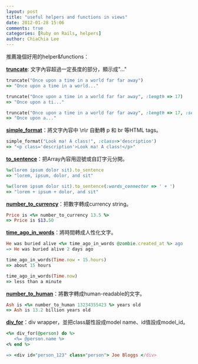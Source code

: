 ```yaml
---
layout: post
title: "useful helpers and functions in views"
date: 2012-01-28 15:06
comments: true
categories: [Ruby on Rails, helpers]
author: ChiaChia Lee
---
```


推薦幾個好用的helper&functions：

[**truncate**](http://apidock.com/rails/ActionView/Helpers/TextHelper/truncate): 文字內容超過一定長度的部分，顯示成"..."

```ruby
truncate("Once upon a time in a world far far away")
=> "Once upon a time in a world..."

truncate("Once upon a time in a world far far away", :length => 17)
=> "Once upon a ti..."

truncate("Once upon a time in a world far far away", :length => 17, :separator => ' ')
=> "Once upon a..."
```

<!-- more -->


[**simple_format**](http://apidock.com/rails/ActionView/Helpers/TextHelper/simple_format)：將文字內容中 \n\r 自動轉 p 和 br 等HTML tags。

```ruby
simple_format("Look ma! A class!", :class=>'description')
=> "<p class='description'>Look ma! A class!</p>"
```

[**to_sentence**](http://apidock.com/rails/ActiveSupport/CoreExtensions/Array/Conversions/to_sentence)：把Array內容用逗號或自訂字元分開。

```ruby
%w(lorem ipsum dolor sit).to_sentence
=> "lorem, ipsum, dolor, and sit"

%w(lorem ipsum dolor sit).to_sentence(:words_connector => ' + ')
=> "lorem + ipsum + dolor, and sit"
```


[**number_to_currency**](http://apidock.com/rails/v3.1.0/ActionView/Helpers/NumberHelper/number_to_currency)：把數字轉成currency string。

```ruby
Price is <%= number_to_currency 13.5 %>
=> Price is $13.50
```

[**time_ago_in_words**](http://apidock.com/rails/v3.1.0/ActionView/Helpers/DateHelper/time_ago_in_words)：將時間轉成人性化文字。

```ruby
He was buried alive <%= time_ago_in_words @zombie.created_at %> ago
=> He was buried alive 2 days ago

time_ago_in_words(Time.now - 15.hours)
=> about 15 hours

time_ago_in_words(Time.now)
=> less than a minute
```

[**number_to_human**](http://apidock.com/rails/v3.1.0/ActionView/Helpers/NumberHelper/number_to_human)：將數字轉成human-readable的文字。

```ruby
Ash is <%= number_to_human 13234355423 %> years old
=> Ash is 13.2 billion years old

```

[**div_for**](http://apidock.com/rails/ActionView/Helpers/RecordTagHelper/div_for)：div wrapper，並把class屬性設成model name、id值設成model_id。

```ruby
<%= div_for(@person) do %>
   <%= @person.name %>
<% end %>

=> <div id="person_123" class="person"> Joe Bloggs </div>
```